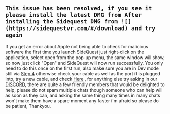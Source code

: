 `This issue has been resolved, if you see it please install the latest DMG from After installing the Sidequest DMG from ![](https://sidequestvr.com/#/download) and try again`
----




If you get an error about Apple not being able to check for malicious software the first time you launch SideQuest just right-click on the application, select open from the pop-up menu, the same window will show, so now just click "Open"  and SideQuest will now run successfully. You only need to do this once on the first run, also make sure you are in Dev mode still via [Step 4](https://github.com/the-expanse/SideQuest/wiki/SideQuest-Setup-&-How-To-install) otherwise check your cable as well as the port it is plugged into, try a new cable, and check [Here](https://github.com/the-expanse/SideQuest/wiki/I-am-having-issues-Connecting-,-what-do-i-do%3F) , for anything else try asking in our [DISCORD](https://discord.me/sidequestvr), there are quite a few friendly members that would be delighted to help, please do not spam multiple chats though someone who can help will as soon as they can, and asking the same thing many times in many chats won't make them have a spare moment any faster i'm afraid so please do be patient, Thankyou.